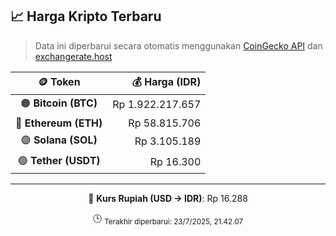 

<!-- HARGA_KRIPTO -->
## 📈 Harga Kripto Terbaru

> Data ini diperbarui secara otomatis menggunakan [CoinGecko API](https://www.coingecko.com/) dan [exchangerate.host](https://exchangerate.host/)

<div align="center">

| 🪙 Token | 💰 Harga (IDR) |
|:------:|---------------:|
| 🟠 **Bitcoin (BTC)**   | Rp 1.922.217.657 |
| 🔵 **Ethereum (ETH)**  | Rp 58.815.706 |
| 🟣 **Solana (SOL)**    | Rp 3.105.189 |
| 🟢 **Tether (USDT)**   | Rp 16.300 |

---

💱 **Kurs Rupiah (USD → IDR)**: Rp 16.288

🕒 <sub>Terakhir diperbarui: 23/7/2025, 21.42.07</sub>

</div>
<!-- /HARGA_KRIPTO -->